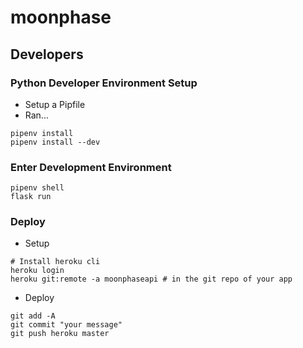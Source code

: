 # moonphase

## Developers

### Python Developer Environment Setup
* Setup a Pipfile
* Ran...
```
pipenv install
pipenv install --dev
```

### Enter Development Environment
```
pipenv shell
flask run
```


### Deploy
* Setup
```
# Install heroku cli
heroku login
heroku git:remote -a moonphaseapi # in the git repo of your app
```

* Deploy
```
git add -A
git commit "your message"
git push heroku master
```



